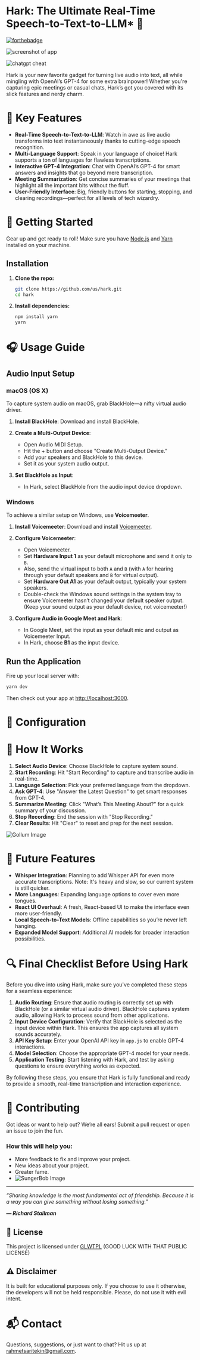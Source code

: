# Hark: The Ultimate Real-Time Speech-to-Text-to-LLM* 🚀
[![forthebadge](https://forthebadge.com/images/badges/built-with-love.svg)](https://forthebadge.com)

![screenshot of app](https://github.com/us/Hark/blob/main/assets/screenshot1.png)

![chatgpt cheat](https://i.giphy.com/media/v1.Y2lkPTc5MGI3NjExcHBkcW11OTBvYjZvZnlpY3libTI1eWJ5a3V3dTR3ZWdoNXNvZjVneSZlcD12MV9pbnRlcm5hbF9naWZfYnlfaWQmY3Q9Zw/ehgxL0CGDqOtO8MYjv/giphy-downsized-medium.gif)

Hark is your new favorite gadget for turning live audio into text, all while mingling with OpenAI’s GPT-4 for some extra brainpower! Whether you're capturing epic meetings or casual chats, Hark’s got you covered with its slick features and nerdy charm.

# 🌟 Key Features

- **Real-Time Speech-to-Text-to-LLM**: Watch in awe as live audio transforms into text instantaneously thanks to cutting-edge speech recognition.
- **Multi-Language Support**: Speak in your language of choice! Hark supports a ton of languages for flawless transcriptions.
- **Interactive GPT-4 Integration**: Chat with OpenAI’s GPT-4 for smart answers and insights that go beyond mere transcription.
- **Meeting Summarization**: Get concise summaries of your meetings that highlight all the important bits without the fluff.
- **User-Friendly Interface**: Big, friendly buttons for starting, stopping, and clearing recordings—perfect for all levels of tech wizardry.

# 🚀 Getting Started

Gear up and get ready to roll! Make sure you have [Node.js](https://nodejs.org/) and [Yarn](https://yarnpkg.com/) installed on your machine.

## Installation

1. **Clone the repo:**

   ```bash
   git clone https://github.com/us/hark.git
   cd hark
   ```

2. **Install dependencies:**

   ```bash
   npm install yarn
   yarn
   ```

# 🎧 Usage Guide

## Audio Input Setup

### macOS (OS X)

To capture system audio on macOS, grab BlackHole—a nifty virtual audio driver.

1. **Install BlackHole**: Download and install BlackHole.

2. **Create a Multi-Output Device**:
   - Open Audio MIDI Setup.
   - Hit the + button and choose "Create Multi-Output Device."
   - Add your speakers and BlackHole to this device.
   - Set it as your system audio output.

3. **Set BlackHole as Input**:
   - In Hark, select BlackHole from the audio input device dropdown.

### Windows

To achieve a similar setup on Windows, use **Voicemeeter**.

1. **Install Voicemeeter**: Download and install [Voicemeeter](https://vb-audio.com/Voicemeeter/).

2. **Configure Voicemeeter**:
   - Open Voicemeeter.
   - Set **Hardware Input 1** as your default microphone and send it only to `B`.
   - Also, send the virtual input to both `A` and `B` (with `A` for hearing through your default speakers and `B` for virtual output).
   - Set **Hardware Out A1** as your default output, typically your system speakers.
   - Double-check the Windows sound settings in the system tray to ensure Voicemeeter hasn’t changed your default speaker output. (Keep your sound output as your default device, not voicemeeter!)

3. **Configure Audio in Google Meet and Hark**:
   - In Google Meet, set the input as your default mic and output as Voicemeeter Input.
   - In Hark, choose **B1** as the input device.

## Run the Application

Fire up your local server with:

```bash
yarn dev
```

Then check out your app at [http://localhost:3000](http://localhost:3000).

# 🔧 Configuration

# 📜 How It Works

1. **Select Audio Device**: Choose BlackHole to capture system sound.
2. **Start Recording**: Hit "Start Recording" to capture and transcribe audio in real-time.
3. **Language Selection**: Pick your preferred language from the dropdown.
4. **Ask GPT-4**: Use "Answer the Latest Question" to get smart responses from GPT-4.
5. **Summarize Meeting**: Click "What’s This Meeting About?" for a quick summary of your discussion.
6. **Stop Recording**: End the session with "Stop Recording."
7. **Clear Results**: Hit "Clear" to reset and prep for the next session.

![Gollum Image](https://media.giphy.com/media/V4uGHRgz0zi6Y/giphy-downsized-large.gif)

# 🔮 Future Features

- **Whisper Integration**: Planning to add Whisper API for even more accurate transcriptions. Note: It's heavy and slow, so our current system is still quicker.
- **More Languages**: Expanding language options to cover even more tongues.
- **React UI Overhaul**: A fresh, React-based UI to make the interface even more user-friendly.
- **Local Speech-to-Text Models**: Offline capabilities so you’re never left hanging.
- **Expanded Model Support**: Additional AI models for broader interaction possibilities.

# 🔍 Final Checklist Before Using Hark

Before you dive into using Hark, make sure you've completed these steps for a seamless experience:

1. **Audio Routing**: Ensure that audio routing is correctly set up with BlackHole (or a similar virtual audio driver). BlackHole captures system audio, allowing Hark to process sound from other applications.
2. **Input Device Configuration**: Verify that BlackHole is selected as the input device within Hark. This ensures the app captures all system sounds accurately.
3. **API Key Setup**: Enter your OpenAI API key in `app.js` to enable GPT-4 interactions.
4. **Model Selection**: Choose the appropriate GPT-4 model for your needs.
5. **Application Testing**: Start listening with Hark, and test by asking questions to ensure everything works as expected.

By following these steps, you ensure that Hark is fully functional and ready to provide a smooth, real-time transcription and interaction experience.

# 🤝 Contributing

Got ideas or want to help out? We’re all ears! Submit a pull request or open an issue to join the fun.

### How this will help you:
- More feedback to fix and improve your project.
- New ideas about your project.
- Greater fame.
- ![SungerBob Image](https://media.giphy.com/media/3o7absbD7PbTFQa0c8/source.gif)

---

_“Sharing knowledge is the most fundamental act of friendship. Because it is a way you can give something without losing something.”_

_**— Richard Stallman**_

## 📜 License
This project is licensed under [GLWTPL](https://github.com/us/hark/blob/master/LICENSE) (GOOD LUCK WITH THAT PUBLIC LICENSE)

## ⚠️ Disclaimer
It is built for educational purposes only. If you choose to use it otherwise, the developers will not be held responsible. Please, do not use it with evil intent.

# 📬 Contact

Questions, suggestions, or just want to chat? Hit us up at [rahmetsaritekin@gmail.com](mailto:rahmetsaritekin@gmail.com).

